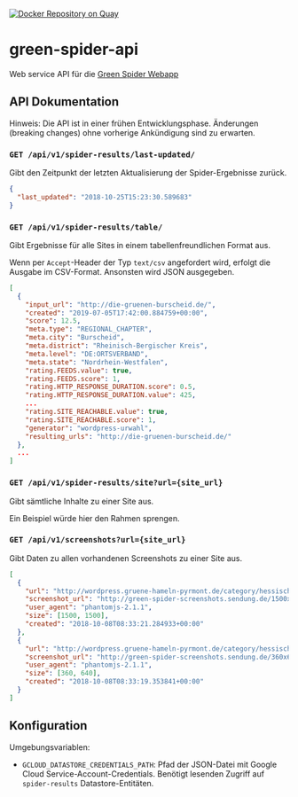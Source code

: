 [![Docker Repository on Quay](https://quay.io/repository/netzbegruenung/green-spider-api/status "Docker Repository on Quay")](https://quay.io/repository/netzbegruenung/green-spider-api)

# green-spider-api

Web service API für die [Green Spider Webapp](https://github.com/netzbegruenung/green-spider-webapp)

## API Dokumentation

Hinweis: Die API ist in einer frühen Entwicklungsphase. Änderungen (breaking changes) ohne vorherige Ankündigung sind zu erwarten.

### `GET /api/v1/spider-results/last-updated/`

Gibt den Zeitpunkt der letzten Aktualisierung der Spider-Ergebnisse zurück.

```json
{
  "last_updated": "2018-10-25T15:23:30.589683"
}
```

### `GET /api/v1/spider-results/table/`

Gibt Ergebnisse für alle Sites in einem tabellenfreundlichen Format aus.

Wenn per `Accept`-Header der Typ `text/csv` angefordert wird, erfolgt die Ausgabe
im CSV-Format. Ansonsten wird JSON ausgegeben.

```json
[
  {
    "input_url": "http://die-gruenen-burscheid.de/",
    "created": "2019-07-05T17:42:00.884759+00:00",
    "score": 12.5,
    "meta.type": "REGIONAL_CHAPTER",
    "meta.city": "Burscheid",
    "meta.district": "Rheinisch-Bergischer Kreis",
    "meta.level": "DE:ORTSVERBAND",
    "meta.state": "Nordrhein-Westfalen",
    "rating.FEEDS.value": true,
    "rating.FEEDS.score": 1,
    "rating.HTTP_RESPONSE_DURATION.score": 0.5,
    "rating.HTTP_RESPONSE_DURATION.value": 425,
    ...
    "rating.SITE_REACHABLE.value": true,
    "rating.SITE_REACHABLE.score": 1,
    "generator": "wordpress-urwahl",
    "resulting_urls": "http://die-gruenen-burscheid.de/"
  },
  ...
]
```

### `GET /api/v1/spider-results/site?url={site_url}`

Gibt sämtliche Inhalte zu einer Site aus.

Ein Beispiel würde hier den Rahmen sprengen.

### `GET /api/v1/screenshots?url={site_url}`

Gibt Daten zu allen vorhandenen Screenshots zu einer Site aus.

```json
[
  {
    "url": "http://wordpress.gruene-hameln-pyrmont.de/category/hessisch-oldendorf-gesamt/",
    "screenshot_url": "http://green-spider-screenshots.sendung.de/1500x1500/4fc61b4918dc9eaaef645c694c84224e.png",
    "user_agent": "phantomjs-2.1.1",
    "size": [1500, 1500],
    "created": "2018-10-08T08:33:21.284933+00:00"
  },
  {
    "url": "http://wordpress.gruene-hameln-pyrmont.de/category/hessisch-oldendorf-gesamt/",
    "screenshot_url": "http://green-spider-screenshots.sendung.de/360x640/4fc61b4918dc9eaaef645c694c84224e.png",
    "user_agent": "phantomjs-2.1.1",
    "size": [360, 640],
    "created": "2018-10-08T08:33:19.353841+00:00"
  }
]
```

## Konfiguration

Umgebungsvariablen:

- `GCLOUD_DATASTORE_CREDENTIALS_PATH`: Pfad der JSON-Datei mit Google Cloud Service-Account-Credentials. Benötigt lesenden Zugriff auf `spider-results` Datastore-Entitäten.

